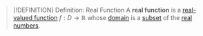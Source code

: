 >[!DEFINITION] Definition: Real Function
>A **real function** is a [real-valued function](Real-Valued%20Function.md) $f: D \to \mathbb{R}$ whose [domain](../../Functions/Function.md) is a [subset](../../../Set%20Theory/Subset.md) of the [real numbers](../../../Algebra/Fields/The%20Field%20of%20the%20Real%20Numbers.md).